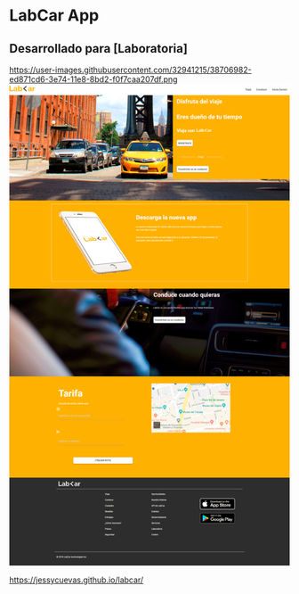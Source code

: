 # LabCar App 

## Desarrollado para [Laboratoria]
 
https://user-images.githubusercontent.com/32941215/38706982-ed871cd6-3e74-11e8-8bd2-f0f7caa207df.png
![readme-1.png](assets/images/readme-1.png)

https://jessycuevas.github.io/labcar/
